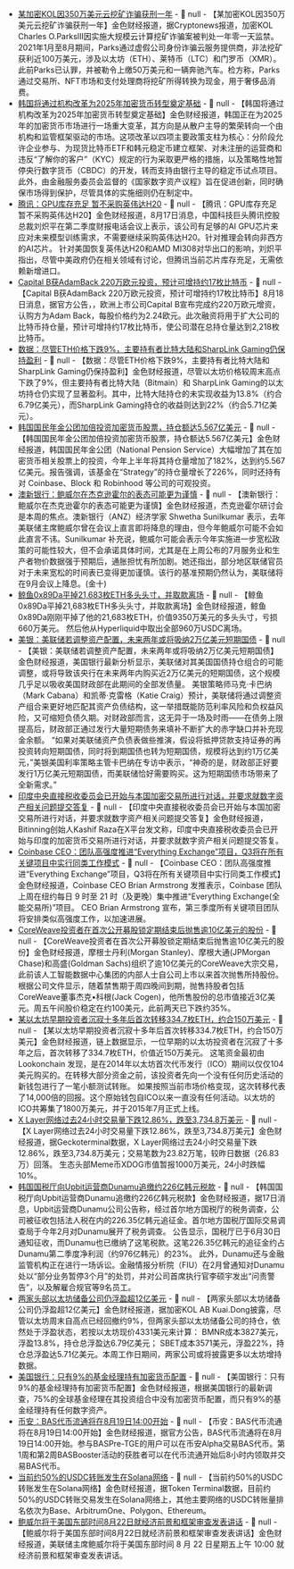 - [某加密KOL因350万美元云挖矿诈骗获刑一年](https://cryptonews.com/news/crypto-influencer-sentenced-to-1-year-in-prison-for-3-5-million-cloud-mining-scam/?feed_id=19374&_unique_id=68a2c5045a50c) - 📰 null - 【某加密KOL因350万美元云挖矿诈骗获刑一年】金色财经报道，据Cryptonews报道，加密KOL Charles O.ParksIII因实施大规模云计算挖矿诈骗案被判处一年零一天监禁。2021年1月至8月期间，Parks通过虚假公司身份诈骗云服务提供商，非法挖矿获利近100万美元，涉及以太坊（ETH）、莱特币（LTC）和门罗币（XMR）。 
此前Parks已认罪，并被勒令上缴50万美元和一辆奔驰汽车。检方称，Parks通过交易所、NFT市场和支付处理商将挖矿所得转换为现金，用于奢侈品消费。
- [韩国将通过机构改革为2025年加密货币转型奠定基础](https://ns3.ai/en/Bwp56d8kxo) - 📰 null - 【韩国将通过机构改革为2025年加密货币转型奠定基础】金色财经报道，韩国正在为2025年的加密货币市场进行一场重大变革，其方向是从散户主导的繁荣转向一个由机构和监管框架驱动的市场。这项改革以四项主要政策支柱为核心：分阶段允许企业参与、为现货比特币ETF和韩元稳定币建立框架、对未注册的运营商和违反“了解你的客户”（KYC）规定的行为采取更严格的措施，以及策略性地暂停央行数字货币（CBDC）的开发，转而支持由银行主导的稳定币试点项目。 
此外，由金融服务委员会监督的《国家数字资产议程》旨在促进创新，同时确保市场得到保护，尽管具体的实施细则仍在制定中。
- [腾讯：GPU库存充足 暂不采购英伟达H20](https://mp.weixin.qq.com/s/VJCTDXHbz0Qds9oREZcPmQ) - 📰 null - 【腾讯：GPU库存充足 暂不采购英伟达H20】金色财经报道，8月17日消息，中国科技巨头腾讯控股总裁刘炽平在第二季度财报电话会议上表示，该公司有足够的AI GPU芯片来应对未来模型训练需求，不需要继续采购英伟达H20。针对推理会转向非西方的AI芯片。 
针对美国恢复英伟达H20和AMD MI308对华出口的影响，刘炽平指出，尽管中美政府仍在相关领域有讨论，但腾讯当前芯片库存充足，无需依赖新增进口。
- [Capital B获AdamBack 220万欧元投资，预计可增持约17枚比特币]() - 📰 null - 【Capital B获AdamBack 220万欧元投资，预计可增持约17枚比特币】8月18日消息，据官方公告，，欧洲上市公司Capital B宣布完成约220万欧元增资，认购方为Adam Back，每股价格约为2.24欧元。此次融资将用于扩大公司的比特币持仓量，预计可增持约17枚比特币，使公司潜在总持仓量达到2,218枚比特币。
- [数据：尽管ETH价格下跌9%，主要持有者比特大陆和SharpLink Gaming仍保持盈利](https://ns3.ai/en/jRNRw367MB) - 📰 null - 【数据：尽管ETH价格下跌9%，主要持有者比特大陆和SharpLink Gaming仍保持盈利】金色财经报道，尽管以太坊价格较周末高点下跌了9%，但主要持有者比特大陆（Bitmain）和 SharpLink Gaming的以太坊持仓仍实现了显著盈利。其中，比特大陆持仓的未实现收益为13.8%（约合6.79亿美元），而SharpLink Gaming持仓的收益则达到22%（约合5.71亿美元）。
- [韩国国民年金公团加倍投资加密货币股票，持仓额达5.567亿美元](https://ns3.ai/en/7mx8QWdKNW) - 📰 null - 【韩国国民年金公团加倍投资加密货币股票，持仓额达5.567亿美元】金色财经报道，韩国国民年金公团（National Pension Service）大幅增加了其在加密货币相关股票上的投资，今年上半年将其持仓量增加了182%，达到约5.567亿美元。报告强调，该基金在“Strategy”的持仓量增长了226%，同时还持有对 Coinbase、Block 和 Robinhood 等公司的可观投资。
- [澳新银行：鲍威尔在杰克逊霍尔的表态可能更为谨慎]() - 📰 null - 【澳新银行：鲍威尔在杰克逊霍尔的表态可能更为谨慎】金色财经报道，杰克逊霍尔研讨会是本周的焦点。澳新银行（ANZ）经济学家 Shwetha Sunilkumar 表示，去年美联储主席鲍威尔曾在会议上直言即将降息的理由，但今年鲍威尔可能不会如此直言不讳。Sunilkumar 补充说，鲍威尔可能会表示今年实施进一步宽松政策的可能性较大，但不会承诺具体时间，尤其是在上周公布的7月服务业和生产者物价数据强于预期后，通胀担忧有所加剧。她还指出，部分地区联储官员对于未来宽松的时间表已变得更加谨慎。该行的基准预期仍然认为，美联储将在9月会议上降息。(金十)
- [鲸鱼0x89Da平掉21,683枚ETH多头头寸，并取款离场](https://x.com/lookonchain/status/1957319678323564825) - 📰 null - 【鲸鱼0x89Da平掉21,683枚ETH多头头寸，并取款离场】金色财经报道，鲸鱼0x89Da刚刚平掉了他的21,683枚ETH，价值9350万美元的多头头寸，亏损660万美元。 
然后他从Hyperliquid中取出全部960万USDC离场。
- [美银：美联储若调整资产配置，未来两年或将吸纳2万亿美元短期国债](https://xnews.jin10.com/details/188027) - 📰 null - 【美银：美联储若调整资产配置，未来两年或将吸纳2万亿美元短期国债】金色财经报道，美国银行最新分析显示，美联储对其美国国债持仓组合的可能调整，或将导致该央行在未来两年内购买近2万亿美元的短期国债，这个规模几乎足以吸收美国财政部在此期间的全部发债量。 
美银策略师马克·卡巴纳（Mark Cabana）和凯蒂·克雷格（Katie Craig）预计，美联储将通过调整资产组合来更好地匹配其资产负债结构，这一举措既能防范利率风险和负权益风险，又可缩短负债久期。对财政部而言，这无异于一场及时雨——在债务上限提高后，财政部正通过发行大量短期债务来填补不断扩大的赤字缺口并补充现金余额。 
“如果对美联储资产负债表做些推演，假设将抵押贷款支持证券的再投资转向短期国债，同时将到期国债也转为短期国债，规模将达到约1万亿美元，”美银美国利率策略主管卡巴纳在专访中表示，“神奇的是，财政部正好要发行1万亿美元短期国债，而美联储恰好需要购买。这为短期国债市场带来了全新需求。”
- [印度中央直接税收委员会已开始与本国加密交易所进行对话，并要求就数字资产相关问题提交答复](https://x.com/simplykashif/status/1957312487956570245) - 📰 null - 【印度中央直接税收委员会已开始与本国加密交易所进行对话，并要求就数字资产相关问题提交答复】金色财经报道，Bitinning创始人Kashif Raza在X平台发文称，印度中央直接税收委员会已开始与印度的加密货币交易所进行对话，并要求就数字资产相关问题提交答复。
- [Coinbase CEO：团队高强度推进“Everything Exchange”项目，Q3将在所有关键项目中实行同类工作模式](https://x.com/brian_armstrong/status/1957305899808072159) - 📰 null - 【Coinbase CEO：团队高强度推进“Everything Exchange”项目，Q3将在所有关键项目中实行同类工作模式】金色财经报道，Coinbase CEO Brian Armstrong 发推表示，Coinbase 团队上周在纽约每日 9 时至 21 时（及更晚）集中推进“Everything Exchange(全能交易所)”项目。 
CEO Brian Armstrong 宣布，第三季度所有关键项目团队将安排类似高强度工作，以加速进展。
- [CoreWeave投资者在首次公开募股锁定期结束后抛售逾10亿美元的股份](https://www1.ftchinese.com/interactive/225741?exclusive) - 📰 null - 【CoreWeave投资者在首次公开募股锁定期结束后抛售逾10亿美元的股份】金色财经报道，摩根士丹利(Morgan Stanley)、摩根大通(JPMorgan Chase)和高盛(Goldman Sachs)组织了逾10亿美元的CoreWeave大宗交易，此前该人工智能数据中心集团的内部人士自公司上市以来首次抛售所持股份。 
根据公司文件显示，随着禁售期于周四晚间到期，抛售持股者包括CoreWeave董事杰克•科根(Jack Cogen)，他所售股份的总市值接近3亿美元。周五午间股价稳定在约100美元，此前两天已下跌约35%。
- [某以太坊早期投资者沉寂十多年后首次转移334.7枚ETH，约合150万美元](https://financefeeds.com/2014-ethereum-investor-moves-eth-for-first-time-in-a-decade/) - 📰 null - 【某以太坊早期投资者沉寂十多年后首次转移334.7枚ETH，约合150万美元】金色财经报道，链上数据显示，一位早期的以太坊投资者在沉寂了十多年之后，首次转移了334.7枚ETH，价值近150万美元。 
这笔资金最初由Lookonchain 发现，是在2014年以太坊首次代币发行（ICO）期间以仅仅104美元购买的。在转移大部分资金之前，该投资者先向一个没有任何历史活动的新钱包进行了一笔小额测试转账。 
如果按照当前市场价格变现，这次转移代表了14,000倍的回报。这个原始钱包自ICO以来一直没有任何活动。以太坊的ICO共筹集了1800万美元，并于2015年7月正式上线。
- [X Layer网络过去24小时交易量下跌12.86%，跌至3,734.8万美元](https://www.geckoterminal.com/zh/x-layer/pools?sort=-24h_trend_score) - 📰 null - 【X Layer网络过去24小时交易量下跌12.86%，跌至3,734.8万美元】金色财经报道，据Geckoterminal数据，X Layer网络过去24小时交易量下跌12.86%，跌至3,734.8万美元；交易笔数为23.82万笔，较昨日数据（26.83万）回落。 
生态头部Meme币XDOG市值暂报1000万美元，24小时跌幅10%。
- [韩国国税厅向Upbit运营商Dunamu追缴约226亿韩元税款](https://www.yna.co.kr/view/AKR20250815055900002?section=market-plus/cryptocurrency) - 📰 null - 【韩国国税厅向Upbit运营商Dunamu追缴约226亿韩元税款】金色财经报道，据17日消息，Upbit运营商Dunamu公司公告称，经过首尔地方国税厅的税务调查，公司被征收包括法人税在内的226.35亿韩元追征金。首尔地方国税厅国际交易调查局于今年2月对Dunamu展开了税务调查。 
公告显示，国税厅已于6月30日通知征收，而Dunamu也已缴纳了这笔税款。这笔226.35亿韩元的追征金约占Dunamu第二季度净利润（约976亿韩元）的23%。 
此外，Dunamu还与金融监管机构正在进行一场诉讼。金融情报分析院（FIU）在2月曾通知对Dunamu处以“部分业务暂停3个月”的处罚，并对公司首席执行官李硕宇发出“问责警告”，以及解雇合规官等9名员工。
- [两家头部以太坊储备公司仍浮盈超12亿美元](https://x.com/_FORAB/status/1957278475750101209) - 📰 null - 【两家头部以太坊储备公司仍浮盈超12亿美元】金色财经报道，据加密KOL AB Kuai.Dong披露，尽管以太坊周末自高点已经回撤约9%，但两家头部以太坊储备公司的持仓，依然处于浮盈状态，若按以太坊现价4331美元来计算： 
BMNR成本3827美元，浮盈13.8%，持仓总浮盈达6.79亿美元； 
SBET成本3571美元，浮盈22%，持仓总浮盈达5.71亿美元。本周工作日期间，两家公司或将披露更多以太坊增持数据。
- [美国银行：只有9%的基金经理持有加密货币配置](https://x.com/Cointelegraph/status/1957299127546429905) - 📰 null - 【美国银行：只有9%的基金经理持有加密货币配置】金色财经报道，根据美国银行的最新调查，75%的全球基金经理在其投资组合中没有加密货币配置，而只有9%的基金经理持有任何数字资产。
- [币安：BAS代币流通将在8月19日14:00开始]() - 📰 null - 【币安：BAS代币流通将在8月19日14:00开始】金色财经报道，据官方公告，BAS代币流通将在8月19日14:00开始。参与BASPre-TGE的用户可以在币安Alpha交易BAS代币。第1周和第2周BASBooster活动的获胜者可以在代币流通开始后8小时内领取并交易BAS代币。
- [当前约50%的USDC转账发生在Solana网络](https://x.com/tokenterminal/status/1957096869349212222) - 📰 null - 【当前约50%的USDC转账发生在Solana网络】金色财经报道，据Token Terminal数据，目前约50%的USDC转账交易发生在Solana网络上，其他主要网络的USDC转账量排名依次为Base、ArbitrumOne、Polygon、Ethereum。
- [鲍威尔将于美国东部时间8月22日就经济前景和框架审查发表讲话](https://x.com/Cointelegraph/status/1957291580282294673) - 📰 null - 【鲍威尔将于美国东部时间8月22日就经济前景和框架审查发表讲话】金色财经报道，美联储主席鲍威尔将于美国东部时间 8 月 22 日星期五上午 10:00 就经济前景和框架审查发表讲话。
